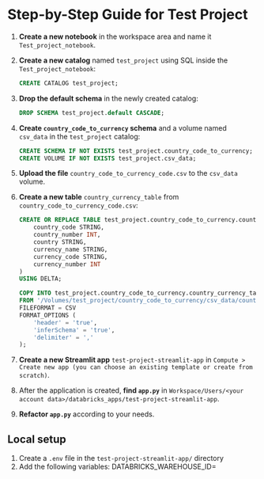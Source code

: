 # Step-by-Step Guide for Test Project

1. **Create a new notebook** in the workspace area and name it `Test_project_notebook`.

2. **Create a new catalog** named `test_project` using SQL inside the `Test_project_notebook`:
    ```sql
    CREATE CATALOG test_project;
    ```

3. **Drop the default schema** in the newly created catalog:
    ```sql
    DROP SCHEMA test_project.default CASCADE;
    ```

4. **Create `country_code_to_currency` schema** and a volume named `csv_data` in the `test_project` catalog:
    ```sql
    CREATE SCHEMA IF NOT EXISTS test_project.country_code_to_currency;
    CREATE VOLUME IF NOT EXISTS test_project.csv_data;
    ```

5. **Upload the file** `country_code_to_currency_code.csv` to the `csv_data` volume.

6. **Create a new table** `country_currency_table` from `country_code_to_currency_code.csv`:
    ```sql
    CREATE OR REPLACE TABLE test_project.country_code_to_currency.country_currency_table (
        country_code STRING,
        country_number INT,
        country STRING,
        currency_name STRING,
        currency_code STRING,
        currency_number INT
    )
    USING DELTA;

    COPY INTO test_project.country_code_to_currency.country_currency_table
    FROM '/Volumes/test_project/country_code_to_currency/csv_data/country_code_to_currency_code.csv'
    FILEFORMAT = CSV
    FORMAT_OPTIONS (
        'header' = 'true',
        'inferSchema' = 'true',
        'delimiter' = ','
    );
    ```

7. **Create a new Streamlit app** `test-project-streamlit-app` in `Compute > Create new app (you can choose an existing template or create from scratch)`.

8. After the application is created, **find `app.py`** in `Workspace/Users/<your account data>/databricks_apps/test-project-streamlit-app`.

9. **Refactor `app.py`** according to your needs.

## Local setup

1. Create a `.env` file in the `test-project-streamlit-app/` directory
2. Add the following variables:
DATABRICKS_WAREHOUSE_ID=<contact the project owner for the value>